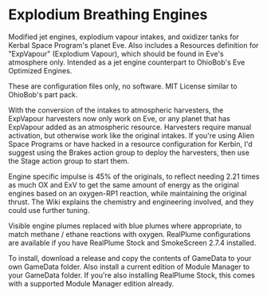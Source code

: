 # Explodium Breathing Engines
Modified jet engines, explodium vapour intakes, and oxidizer tanks for Kerbal Space Program's planet Eve. Also includes a Resources definition for "ExpVapour" (Explodium Vapour), which should be found in Eve's atmosphere only. Intended as a jet engine counterpart to OhioBob's Eve Optimized Engines.

These are configuration files only, no software. MIT License similar to OhioBob's part pack.

With the conversion of the intakes to atmospheric harvesters, the ExpVapour harvesters now only work on Eve, or any planet that has ExpVapour added as an atmospheric resource. Harvesters require manual activation, but otherwise work like the original intakes. If you're using Alien Space Programs or have hacked in a resource configuration for Kerbin, I'd suggest using the Brakes action group to deploy the harvesters, then use the Stage action group to start them.

Engine specific impulse is 45% of the originals, to reflect needing 2.21 times as much OX and ExV to get the same amount of energy as the original engines based on an oxygen-RP1 reaction, while maintaining the original thrust. The Wiki explains the chemistry and engineering involved, and they could use further tuning.

Visible engine plumes replaced with blue plumes where appropriate, to match methane / ethane reactions with oxygen. RealPlume configurations are available if you have RealPlume Stock and SmokeScreen 2.7.4 installed.

To install, download a release and copy the contents of GameData to your own GameData folder. Also install a current edition of Module Manager to your GameData folder. If you're also installing RealPlume Stock, this comes with a supported Module Manager edition already.
